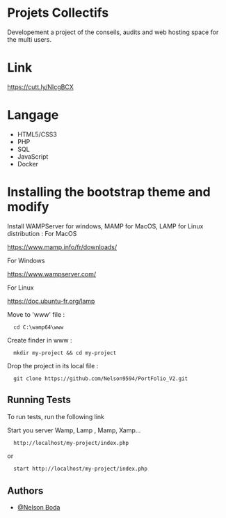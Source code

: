 
# Projets Collectifs 

Developement a project of the conseils, audits and web hosting space for the multi users.

# Link

https://cutt.ly/NIcgBCX


# Langage

- HTML5/CSS3
- PHP
- SQL
- JavaScript
- Docker


# Installing the bootstrap theme and modify

Install WAMPServer for windows, MAMP for MacOS, LAMP for Linux distribution :
For MacOS

  https://www.mamp.info/fr/downloads/


For Windows

  https://www.wampserver.com/


For Linux

  https://doc.ubuntu-fr.org/lamp



Move to 'www' file :

```
  cd C:\wamp64\www
```


Create finder in www :
```
  mkdir my-project && cd my-project
```



Drop the project in its local file : 

```
  git clone https://github.com/Nelson9594/PortFolio_V2.git
```


## Running Tests

To run tests, run the following link

Start you server Wamp, Lamp , Mamp, Xamp...

```bash
  http://localhost/my-project/index.php
```
  or
  
```bash
  start http://localhost/my-project/index.php
```

## Authors

- [@Nelson Boda](https://github.com/Nelson9594)

